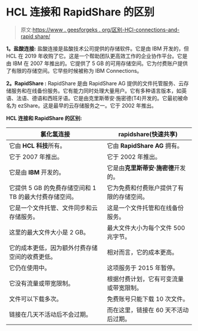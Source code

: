 # HCL 连接和 RapidShare 的区别

> 原文:[https://www . geesforgeks . org/区别-HCl-connections-and-rapid share/](https://www.geeksforgeeks.org/difference-between-hcl-connections-and-rapidshare/)

**1。盐酸连接:**
盐酸连接是盐酸技术公司提供的存储软件。它是由 IBM 开发的，但 HCL 在 2019 年收购了它。这是一个帮助团队更高效工作的企业协作平台。它是由 IBM 在 2007 年推出的。它提供了 5 GB 的可用存储空间。它为付费账户提供了有限的存储空间。它早些时候被称为 IBM Connections。

**2。RapidShare :**
RapidShare 是由 RapidShare AG 提供的文件托管服务、云存储服务和在线备份服务。它有能力同时处理大量用户。它有多种语言版本，如英语、法语、德语和西班牙语。它是由克里斯蒂安·施密德(T4)开发的。它最初被命名为 ezShare。这是最早的云存储服务之一。它于 2002 年推出。

**HCL 连接和 RapidShare 的区别:**

<center>

| 氯化氢连接 | rapidshare(快速共享) |
| --- | --- |
| 它由 **HCL 科技**所有。 | 它由 **RapidShare AG** 拥有。 |
| 它于 2007 年推出。 | 它于 2002 年推出。 |
| 它是由 **IBM** 开发的。 | 它是由**克里斯蒂安·施密德**开发的。 |
| 它提供 5 GB 的免费存储空间和 1 TB 的最大付费存储空间。 | 它为免费和付费账户提供了有限的存储空间。 |
| 它是一个文件托管、文件同步和云存储服务。 | 这是一个文件托管和在线备份服务。 |
| 这里的最大文件大小是 2 GB。 | 最大文件大小为每个文件 500 兆字节。 |
| 它的成本更低，因为额外付费存储空间的收费更低。 | 相对而言，它的成本更高。 |
| 它仍在使用中。 | 这项服务于 2015 年暂停。 |
| 它没有流量或带宽限制。 | 根据付费计划，它有可变流量或带宽限制。 |
| 文件可以下载多次。 | 免费账号只能下载 10 次文件。 |
| 链接在几天不活动后不会过期。 | 而在这里，链接在 60 天不活动后过期。 |

</center>